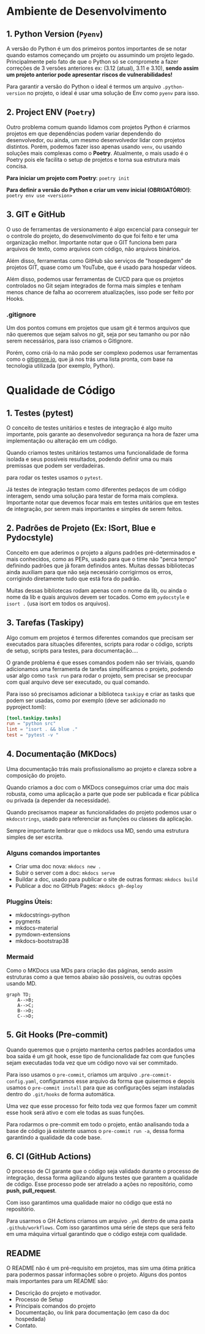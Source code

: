 # Ambiente de Desenvolvimento

## 1. Python Version (`Pyenv`)

A versão do Python é um dos primeiros pontos importantes de se notar quando estamos começando um projeto ou assumindo um projeto legado. Principalmente pelo fato de que o Python só se compromete a fazer correções de 3 versões anteriores ex: (3.12 (atual), 3.11 e 3.10), **sendo assim um projeto anterior pode apresentar riscos de vulnerabilidades!**

Para garantir a versão do Python o ideal é termos um arquivo `.python-version` no projeto, o ideal é usar uma solução de Env como `pyenv` para isso.

## 2. Project ENV (`Poetry`)

Outro problema comum quando lidamos com projetos Python é criarmos projetos em que dependências podem variar dependendo do desenvolvedor, ou ainda, um mesmo desenvolvedor lidar com projetos distintos. Porém, podemos fazer isso apenas usando `venv`, ou usando soluções mais complexas como o **Poetry**. Atualmente, o mais usado é o Poetry pois ele facilita o setup de projetos e torna sua estrutura mais concisa.

**Para iniciar um projeto com Poetry**:
`poetry init`

**Para definir a versão do Python e criar um venv inicial (OBRIGATÓRIO!)**:
`poetry env use <version>`

## 3. GIT e GitHub

O uso de ferramentas de versionamento é algo excencial para conseguir ter o controle do projeto, do desenvolvimento do que foi feito e ter uma organização melhor. Importante notar que o GIT funciona bem para arquivos de texto, como arquivos com código, não arquivos binários.

Além disso, ferramentas como GitHub são serviços de "hospedagem" de projetos GIT, quase como um YouTube, que é usado para hospedar vídeos.

Além disso, podemos usar ferramentas de CI/CD para que os projetos controlados no Git sejam integrados de forma mais simples e tenham menos chance de falha ao ocorrerem atualizações, isso pode ser feito por Hooks.

### .gitignore

Um dos pontos comuns em projetos que usam git é termos arquivos que não queremos que sejam salvos no git, seja por seu tamanho ou por não serem necessários, para isso criamos o GitIgnore.

Porém, como criá-lo na mão pode ser complexo podemos usar ferramentas como o [gitignore.io](https://www.toptal.com/developers/gitignore), que já nos trás uma lista pronta, com base na tecnologia utilizada (por exemplo, Python).

# Qualidade de Código

## 1. Testes (pytest)

O conceito de testes unitários e testes de integração é algo muito importante, pois garante ao desenvolvedor segurança na hora de fazer uma implementação ou alteração em um código.

Quando criamos testes unitários testamos uma funcionalidade de forma isolada e seus possíveis resultados, podendo definir uma ou mais premissas que podem ser verdadeiras.

para rodar os testes usamos o `pytest`.

Já testes de integração testam como diferentes pedaços de um código interagem, sendo uma solução para testar de forma mais complexa. Importante notar que devemos focar mais em testes unitários que em testes de integração, por serem mais importantes e simples de serem feitos.

## 2. Padrões de Projeto (Ex: ISort, Blue e Pydocstyle)

Conceito em que aderimos o projeto a alguns padrões pré-determinados e mais conhecidos, como as PEPs, usado para que o time não "perca tempo" definindo padrões que já foram definidos antes. Muitas dessas bibliotecas ainda auxiliam para que não seja necessário corrigirmos os erros, corrigindo diretamente tudo que está fora do padrão.

Muitas dessas bibliotecas rodam apenas com o nome da lib, ou ainda o nome da lib e quais arquivos devem ser tocados. Como em `pydocstyle` e `isort .` (usa isort em todos os arquivos).

## 3. Tarefas (Taskipy)

Algo comum em projetos é termos diferentes comandos que precisam ser executados para situações diferentes, scripts para rodar o código, scripts de setup, scripts para testes, para documentação....

O grande problema é que esses comandos podem não ser triviais, quando adicionamos uma ferramenta de tarefas simplificamos o projeto, podendo usar algo como `task run` para rodar o projeto, sem precisar se preocupar com qual arquivo deve ser executado, ou qual comando.

Para isso só precisamos adicionar a biblioteca `taskipy` e criar as tasks que podem ser usadas, como por exemplo (deve ser adicionado no pyproject.toml):

```toml
[tool.taskipy.tasks]
run = "python src"
lint = "isort . && blue ."
test = "pytest -v "
```

## 4. Documentação (MKDocs)

Uma documentação trás mais profissionalismo ao projeto e clareza sobre a composição do projeto.

Quando criamos a doc com o MKDocs conseguimos criar uma doc mais robusta, como uma aplicação a parte que pode ser publicada e ficar pública ou privada (a depender da necessidade).

Quando precisamos mapear as funcionalidades do projeto podemos usar o `mkdocstrings`, usado para referenciar as funções ou classes da aplicação.

Sempre importante lembrar que o mkdocs usa MD, sendo uma estrutura simples de ser escrita.

### Alguns comandos importantes

- Criar uma doc nova: `mkdocs new .`
- Subir o server com a doc: `mkdocs serve`
- Buildar a doc, usado para publicar o site de outras formas: `mkdocs build`
- Publicar a doc no GitHub Pages: `mkdocs gh-deploy`

### Pluggins Úteis:

- mkdocstrings-python
- pygments
- mkdocs-material
- pymdown-extensions
- mkdocs-bootstrap38

### Mermaid

Como o MKDocs usa MDs para criação das páginas, sendo assim estruturas como a que temos abaixo são possíveis, ou outras opções usando MD.

```mermaid
graph TD;
    A-->B;
    A-->C;
    B-->D;
    C-->D;

```

## 5. Git Hooks (Pre-commit)

Quando queremos que o projeto mantenha certos padrões acordados uma boa saída é um git hook, esse tipo de funcionalidade faz com que funções sejam executadas toda vez que um código novo vai ser commitado.

Para isso usamos o `pre-commit`, criamos um arquivo `.pre-commit-config.yaml`, configuramos esse arquivo da forma que quisermos e depois usamos o `pre-commit install` para que as configurações sejam instaladas dentro do `.git/hooks` de forma automática.

Uma vez que esse processo for feito toda vez que formos fazer um commit esse hook será ativo e com ele todas as suas funções.

Para rodarmos o pre-commit em todo o projeto, então analisando toda a base de código já existente usamos o `pre-commit run -a`, dessa forma garantindo a qualidade da code base.

## 6. CI (GitHub Actions)

O processo de CI garante que o código seja validado durante o processo de integração, dessa forma agilizando alguns testes que garantem a qualidade de código. Esse processo pode ser atrelado a ações no repositório, como **push, pull_request**.

Com isso garantimos uma qualidade maior no código que está no repositório.

Para usarmos o GH Actions criamos um arquivo `.yml` dentro de uma pasta `.github/workflows`. Com isso garantimos uma série de steps que será feito em uma máquina virtual garantindo que o código esteja com qualidade.

## README

O README não é um pré-requisito em projetos, mas sim uma ótima prática para podermos passar informações sobre o projeto. Alguns dos pontos mais importantes para um README são:

- Descrição do projeto e motivador.
- Processo de Setup
- Principais comandos do projeto
- Documentação, ou link para documentação (em caso da doc hospedada)
- Contato.
